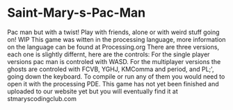 # Saint-Mary-s-Pac-Man
Pac man but with a twist! Play with friends, alone or with weird stuff going on! WIP
This game was witten in the processing language, more information on the language can be found at Processing.org
There are three versions, each one is slightly differnt, here are the controls:
For the single player versions pac man is controled with WASD.
For the multiplayer versions the ghosts are controled with FCVB, YGHJ, KMComma and period, and PL;', going down the keyboard.
To compile or run any of them you would need to open it with the processing PDE.
This game has not yet been finished and uploaded to our website yet but you will eventually find it at stmaryscodingclub.com
